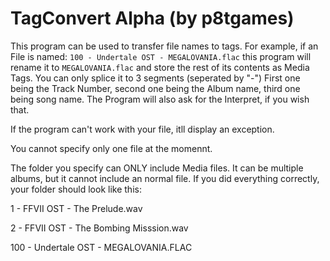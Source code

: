 # TagConvert Alpha (by p8tgames)
This program can be used to transfer file names to tags.
For example, if an File is named:
```100 - Undertale OST - MEGALOVANIA.flac```
this program will rename it to
```MEGALOVANIA.flac```
and store the rest of its contents as Media Tags.
You can only splice it to 3 segments (seperated by "-")
First one being the Track Number, second one being the Album name, third one being song name.
The Program will also ask for the Interpret, if you wish that.

If the program can't work with your file, itll display an exception.

You cannot specify only one file at the momennt.

The folder you specify can ONLY include Media files. It can be multiple albums, but it cannot include an normal file.
If you did everything correctly, your folder should look like this:


1 - FFVII OST - The Prelude.wav

2 - FFVII OST - The Bombing Misssion.wav

100 - Undertale OST - MEGALOVANIA.FLAC
